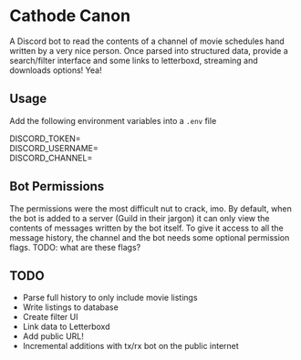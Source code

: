 # Cathode Canon

A Discord bot to read the contents of a channel of movie schedules hand written by a very nice person. Once parsed into structured data, provide a search/filter interface and some links to letterboxd, streaming and downloads options! Yea!

## Usage

Add the following environment variables into a `.env` file

DISCORD_TOKEN=<your bot token>  
DISCORD_USERNAME=<the username who posts messages>  
DISCORD_CHANNEL=<the name of the channel with bot access>  

## Bot Permissions

The permissions were the most difficult nut to crack, imo. By default, when the bot is added to a server (Guild in their jargon) it can only view the contents of messages written by the bot itself. To give it access to all the message history, the channel and the bot needs some optional permission flags. TODO: what are these flags?

## TODO

* Parse full history to only include movie listings
* Write listings to database
* Create filter UI
* Link data to Letterboxd
* Add public URL!
* Incremental additions with tx/rx bot on the public internet
